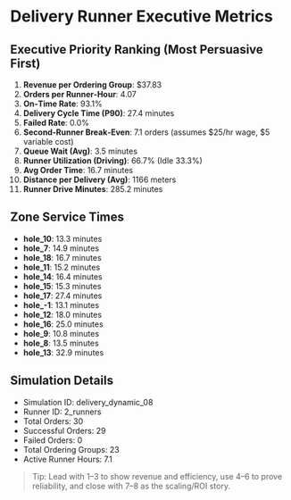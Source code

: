 # Delivery Runner Executive Metrics

## Executive Priority Ranking (Most Persuasive First)
1. **Revenue per Ordering Group**: $37.83
2. **Orders per Runner‑Hour**: 4.07
3. **On‑Time Rate**: 93.1%
4. **Delivery Cycle Time (P90)**: 27.4 minutes
5. **Failed Rate**: 0.0%
6. **Second‑Runner Break‑Even**: 7.1 orders (assumes $25/hr wage, $5 variable cost)
7. **Queue Wait (Avg)**: 3.5 minutes
8. **Runner Utilization (Driving)**: 66.7% (Idle 33.3%)
9. **Avg Order Time**: 16.7 minutes
10. **Distance per Delivery (Avg)**: 1166 meters
11. **Runner Drive Minutes**: 285.2 minutes

## Zone Service Times
- **hole_10**: 13.3 minutes
- **hole_7**: 14.9 minutes
- **hole_18**: 16.7 minutes
- **hole_11**: 15.2 minutes
- **hole_14**: 16.4 minutes
- **hole_15**: 15.3 minutes
- **hole_17**: 27.4 minutes
- **hole_-1**: 13.1 minutes
- **hole_12**: 18.0 minutes
- **hole_16**: 25.0 minutes
- **hole_9**: 10.8 minutes
- **hole_8**: 13.5 minutes
- **hole_13**: 32.9 minutes


## Simulation Details
- Simulation ID: delivery_dynamic_08
- Runner ID: 2_runners
- Total Orders: 30
- Successful Orders: 29
- Failed Orders: 0
- Total Ordering Groups: 23
- Active Runner Hours: 7.1

> Tip: Lead with 1–3 to show revenue and efficiency, use 4–6 to prove reliability, and close with 7–8 as the scaling/ROI story.
